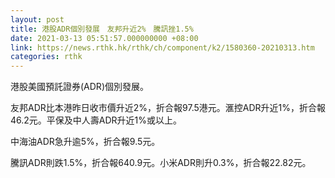 ```yaml
---
layout: post
title: 港股ADR個別發展　友邦升近2%　騰訊挫1.5%
date: 2021-03-13 05:51:57.000000000 +08:00
link: https://news.rthk.hk/rthk/ch/component/k2/1580360-20210313.htm
categories: rthk
---
```


港股美國預託證券(ADR)個別發展。

友邦ADR比本港昨日收市價升近2%，折合報97.5港元。滙控ADR升近1%，折合報46.2元。平保及中人壽ADR升近1%或以上。

中海油ADR急升逾5%，折合報9.5元。

騰訊ADR則跌1.5%，折合報640.9元。小米ADR則升0.3%，折合報22.82元。
